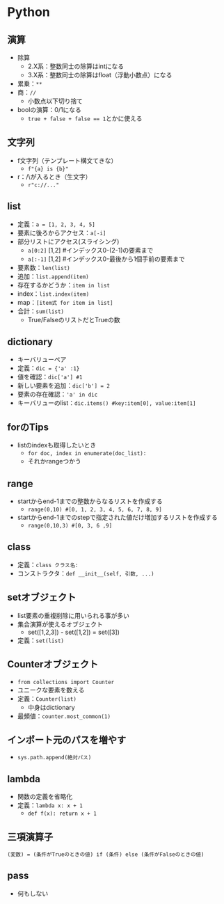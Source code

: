 # Python
## 演算
- 除算
  - 2.X系：整数同士の除算はintになる
  - 3.X系：整数同士の除算はfloat（浮動小数点）になる
- 累乗：`**`
- 商：`//`
  - 小数点以下切り捨て
- boolの演算：0/1になる
  - `true + false + false == 1`とかに使える

## 文字列
- f文字列（テンプレート構文てきな）
  - `f"{a} is {b}"`
- r：/\が入るとき（生文字）
  - `r"c://..."`

## list
- 定義：`a = [1, 2, 3, 4, 5]`
- 要素に後ろからアクセス：`a[-i]`
- 部分リストにアクセス(スライシング)
  - `a[0:2]` [1,2] #インデックス0-(2-1)の要素まで
  - `a[:-1]` [1,2] #インデックス0-最後から1個手前の要素まで
- 要素数：`len(list)`
- 追加：`list.append(item)`
- 存在するかどうか：`item in list	`
- index：`list.index(item)`
- map：`[item式 for item in list]`
- 合計：`sum(list)`
  - True/FalseのリストだとTrueの数

## dictionary
- キーバリューペア
- 定義：`dic = {'a' :1}`
- 値を確認：`dic['a'] #1`
- 新しい要素を追加：`dic['b'] = 2`
- 要素の存在確認：`'a' in dic`
- キーバリューのlist：`dic.items() #key:item[0], value:item[1]`

## forのTips
- listのindexも取得したいとき
	- `for doc, index in enumerate(doc_list):`
	- それかrangeつかう

## range
- startからend-1までの整数からなるリストを作成する
  - `range(0,10) #[0, 1, 2, 3, 4, 5, 6, 7, 8, 9]`
- startからend-1までのstepで指定された値だけ増加するリストを作成する
  - `range(0,10,3) #[0, 3, 6 ,9]`

## class
- 定義：`class クラス名:`
- コンストラクタ：`def __init__(self, 引数, ...)`

## setオブジェクト
- list要素の重複削除に用いられる事が多い
- 集合演算が使えるオブジェクト
  - set([1,2,3]) - set([1,2]) = set([3])
- 定義：`set(list)`

## Counterオブジェクト
- `from collections import Counter`
- ユニークな要素を数える
- 定義：`Counter(list)`
  - 中身はdictionary
- 最頻値：`counter.most_common(1)`

## インポート元のパスを増やす
- `sys.path.append(絶対パス)`

## lambda
- 関数の定義を省略化
- 定義：`lambda x: x + 1`
  - `def f(x): return x + 1`

## 三項演算子
`(変数) = (条件がTrueのときの値) if (条件) else (条件がFalseのときの値)`

## pass
- 何もしない